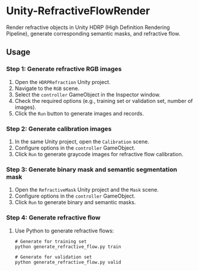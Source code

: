 # Unity-RefractiveFlowRender

Render refractive objects in Unity HDRP (High Definition Rendering Pipeline), generate corresponding semantic masks, and refractive flow.

## Usage

### Step 1: Generate refractive RGB images

1. Open the `HDRPRefraction` Unity project.
2. Navigate to the `RGB` scene.
3. Select the `controller` GameObject in the Inspector window.
4. Check the required options (e.g., training set or validation set, number of images).
5. Click the `Run` button to generate images and records.

### Step 2: Generate calibration images

1. In the same Unity project, open the `Calibration` scene.
2. Configure options in the `controller` GameObject.
3. Click `Run` to generate graycode images for refractive flow calibration.

### Step 3: Generate binary mask and semantic segmentation mask

1. Open the `RefractiveMask` Unity project and the `Mask` scene.
2. Configure options in the `controller` GameObject.
3. Click `Run` to generate binary and semantic masks.

### Step 4: Generate refractive flow

1. Use Python to generate refractive flows:
   ```shell
   # Generate for training set
   python generate_refractive_flow.py train

   # Generate for validation set
   python generate_refractive_flow.py valid
